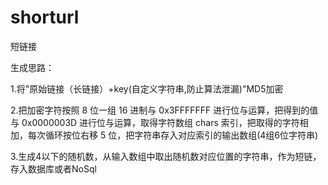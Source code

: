 # shorturl
短链接

生成思路：

1.将"原始链接（长链接）+key(自定义字符串,防止算法泄漏)"MD5加密

2.把加密字符按照 8 位一组 16 进制与 0x3FFFFFFF 进行位与运算，把得到的值与 0x0000003D 进行位与运算，取得字符数组 chars 索引，把取得的字符相加，每次循环按位右移 5 位，把字符串存入对应索引的输出数组(4组6位字符串)

3.生成4以下的随机数，从输入数组中取出随机数对应位置的字符串，作为短链，存入数据库或者NoSql